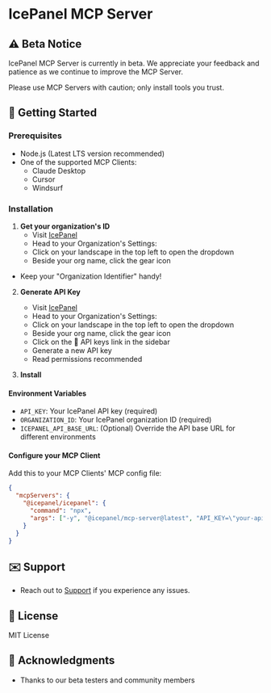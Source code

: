 # IcePanel MCP Server

## ⚠️ Beta Notice

IcePanel MCP Server is currently in beta. We appreciate your feedback and patience as we continue to improve the MCP Server.

Please use MCP Servers with caution; only install tools you trust.

## 🚀 Getting Started

### Prerequisites

- Node.js (Latest LTS version recommended)
- One of the supported MCP Clients:
  - Claude Desktop
  - Cursor
  - Windsurf

### Installation

1. **Get your organization's ID**
   - Visit [IcePanel](https://app.icepanel.io/)
   - Head to your Organization's Settings:
    - Click on your landscape in the top left to open the dropdown
    - Beside your org name, click the gear icon
  - Keep your "Organization Identifier" handy!


2. **Generate API Key**
   - Visit [IcePanel](https://app.icepanel.io/)
   - Head to your Organization's Settings:
    - Click on your landscape in the top left to open the dropdown
    - Beside your org name, click the gear icon
    - Click on the 🔑 API keys link in the sidebar
   - Generate a new API key
    - Read permissions recommended

3. **Install**

#### Environment Variables

- `API_KEY`: Your IcePanel API key (required)
- `ORGANIZATION_ID`: Your IcePanel organization ID (required)
- `ICEPANEL_API_BASE_URL`: (Optional) Override the API base URL for different environments

#### Configure your MCP Client

Add this to your MCP Clients' MCP config file:

```json
{
  "mcpServers": {
    "@icepanel/icepanel": {
      "command": "npx",
      "args": ["-y", "@icepanel/mcp-server@latest", "API_KEY=\"your-api-key\"", "ORGANIZATION_ID=\"your-org-id\""]
    }
  }
}
```

## ✉️ Support

- Reach out to [Support](mailto:support@icepanel.io) if you experience any issues.

## 📝 License

MIT License

## 🙏 Acknowledgments

- Thanks to our beta testers and community members
